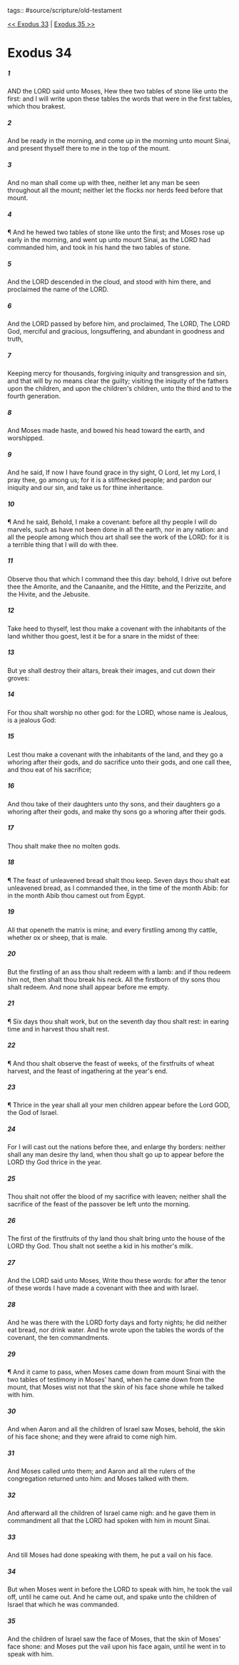 tags:: #source/scripture/old-testament

[<< Exodus 33](source/scripture/old-testament/02_Exodus/Exodus_33.md) | [Exodus 35 >>](source/scripture/old-testament/02_Exodus/Exodus_35.md)

# Exodus 34

##### 1

AND the LORD said unto Moses, Hew thee two tables of stone like unto the first: and I will write upon these tables the words that were in the first tables, which thou brakest.

##### 2

And be ready in the morning, and come up in the morning unto mount Sinai, and present thyself there to me in the top of the mount.

##### 3

And no man shall come up with thee, neither let any man be seen throughout all the mount; neither let the flocks nor herds feed before that mount.

##### 4

¶ And he hewed two tables of stone like unto the first; and Moses rose up early in the morning, and went up unto mount Sinai, as the LORD had commanded him, and took in his hand the two tables of stone.

##### 5

And the LORD descended in the cloud, and stood with him there, and proclaimed the name of the LORD.

##### 6

And the LORD passed by before him, and proclaimed, The LORD, The LORD God, merciful and gracious, longsuffering, and abundant in goodness and truth,

##### 7

Keeping mercy for thousands, forgiving iniquity and transgression and sin, and that will by no means clear the guilty; visiting the iniquity of the fathers upon the children, and upon the children's children, unto the third and to the fourth generation.

##### 8

And Moses made haste, and bowed his head toward the earth, and worshipped.

##### 9

And he said, If now I have found grace in thy sight, O Lord, let my Lord, I pray thee, go among us; for it is a stiffnecked people; and pardon our iniquity and our sin, and take us for thine inheritance.

##### 10

¶ And he said, Behold, I make a covenant: before all thy people I will do marvels, such as have not been done in all the earth, nor in any nation: and all the people among which thou art shall see the work of the LORD: for it is a terrible thing that I will do with thee.

##### 11

Observe thou that which I command thee this day: behold, I drive out before thee the Amorite, and the Canaanite, and the Hittite, and the Perizzite, and the Hivite, and the Jebusite.

##### 12

Take heed to thyself, lest thou make a covenant with the inhabitants of the land whither thou goest, lest it be for a snare in the midst of thee:

##### 13

But ye shall destroy their altars, break their images, and cut down their groves:

##### 14

For thou shalt worship no other god: for the LORD, whose name is Jealous, is a jealous God:

##### 15

Lest thou make a covenant with the inhabitants of the land, and they go a whoring after their gods, and do sacrifice unto their gods, and one call thee, and thou eat of his sacrifice;

##### 16

And thou take of their daughters unto thy sons, and their daughters go a whoring after their gods, and make thy sons go a whoring after their gods.

##### 17

Thou shalt make thee no molten gods.

##### 18

¶ The feast of unleavened bread shalt thou keep. Seven days thou shalt eat unleavened bread, as I commanded thee, in the time of the month Abib: for in the month Abib thou camest out from Egypt.

##### 19

All that openeth the matrix is mine; and every firstling among thy cattle, whether ox or sheep, that is male.

##### 20

But the firstling of an ass thou shalt redeem with a lamb: and if thou redeem him not, then shalt thou break his neck. All the firstborn of thy sons thou shalt redeem. And none shall appear before me empty.

##### 21

¶ Six days thou shalt work, but on the seventh day thou shalt rest: in earing time and in harvest thou shalt rest.

##### 22

¶ And thou shalt observe the feast of weeks, of the firstfruits of wheat harvest, and the feast of ingathering at the year's end.

##### 23

¶ Thrice in the year shall all your men children appear before the Lord GOD, the God of Israel.

##### 24

For I will cast out the nations before thee, and enlarge thy borders: neither shall any man desire thy land, when thou shalt go up to appear before the LORD thy God thrice in the year.

##### 25

Thou shalt not offer the blood of my sacrifice with leaven; neither shall the sacrifice of the feast of the passover be left unto the morning.

##### 26

The first of the firstfruits of thy land thou shalt bring unto the house of the LORD thy God. Thou shalt not seethe a kid in his mother's milk.

##### 27

And the LORD said unto Moses, Write thou these words: for after the tenor of these words I have made a covenant with thee and with Israel.

##### 28

And he was there with the LORD forty days and forty nights; he did neither eat bread, nor drink water. And he wrote upon the tables the words of the covenant, the ten commandments.

##### 29

¶ And it came to pass, when Moses came down from mount Sinai with the two tables of testimony in Moses' hand, when he came down from the mount, that Moses wist not that the skin of his face shone while he talked with him.

##### 30

And when Aaron and all the children of Israel saw Moses, behold, the skin of his face shone; and they were afraid to come nigh him.

##### 31

And Moses called unto them; and Aaron and all the rulers of the congregation returned unto him: and Moses talked with them.

##### 32

And afterward all the children of Israel came nigh: and he gave them in commandment all that the LORD had spoken with him in mount Sinai.

##### 33

And till Moses had done speaking with them, he put a vail on his face.

##### 34

But when Moses went in before the LORD to speak with him, he took the vail off, until he came out. And he came out, and spake unto the children of Israel that which he was commanded.

##### 35

And the children of Israel saw the face of Moses, that the skin of Moses' face shone: and Moses put the vail upon his face again, until he went in to speak with him.
